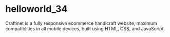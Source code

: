 # helloworld_34
Craftinet is a fully responsive ecommerce handicraft website, maximum compatiblities in all mobile devices, built using HTML, CSS, and JavaScript.

